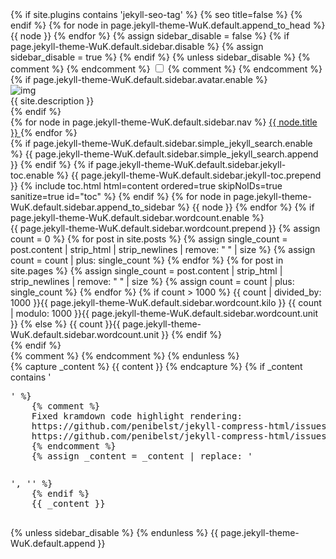 <!DOCTYPE html>
<html lang="{{ page.jekyll-theme-WuK.default.html_lang }}">

<head>
  <title>
    {% if page.title == "Home" %}
    {{ site.title }} &middot; {{ site.tagline }}
    {% else %}
    {{ page.title }} &middot; {{ site.title }}
    {% endif %}
  </title>
  {% if site.plugins contains 'jekyll-seo-tag' %}
  {% seo title=false %}
  {% endif %}
  {% for node in page.jekyll-theme-WuK.default.append_to_head %}
  {{ node }}
  {% endfor %}
  <link rel="shortcut icon" type="image/x-icon" href="/favicon.ico?">
</head>

<body
  class="{{ page.jekyll-theme-WuK.default.body.theme-base }}{% if page.jekyll-theme-WuK.default.body.layout-reverse %} layout-reverse{% endif %}{% if page.jekyll-theme-WuK.default.body.sidebar-overlay %} sidebar-overlay{% endif %}">
  {% assign sidebar_disable = false %}
  {% if page.jekyll-theme-WuK.default.sidebar.disable %}
  {% assign sidebar_disable = true %}
  {% endif %}
  {% unless sidebar_disable %}
  {% comment %}
  <!-- Target for toggling the sidebar `.sidebar-checkbox` is for regular
     styles, `#sidebar-checkbox` for behavior. -->
  {% endcomment %}
  <input type="checkbox" class="sidebar-checkbox" id="sidebar-checkbox" {% if page.jekyll-theme-WuK.default.sidebar.open
    %}checked{% endif %} />
  {% comment %}
  <!-- Toggleable sidebar -->
  {% endcomment %}
  <div class="sidebar" id="sidebar">
    {% if page.jekyll-theme-WuK.default.sidebar.avatar.enable %}
    <div class="sidebar-item">
      <div class="effect effect-right_to_left">
        <img class="effect-img" src="{{ page.jekyll-theme-WuK.default.sidebar.avatar.img }}" alt="img" />
        <div class="effect-info">
          {{ site.description }}
        </div>
      </div>
    </div>
    {% endif %}
    <nav class="sidebar-nav">
      {% for node in page.jekyll-theme-WuK.default.sidebar.nav %}
      <a class="sidebar-nav-item{% if page.url == node.href %} active{% endif %}" href="{{ node.href }}">
        {{ node.title }}
      </a>
      {% endfor %}
    </nav>
    <div class="sidebar-item">
      {% if page.jekyll-theme-WuK.default.sidebar.simple_jekyll_search.enable %}
      {{ page.jekyll-theme-WuK.default.sidebar.simple_jekyll_search.append }}
      {% endif %}
      {% if page.jekyll-theme-WuK.default.sidebar.jekyll-toc.enable %}
      {{ page.jekyll-theme-WuK.default.sidebar.jekyll-toc.prepend }}
      {% include toc.html html=content ordered=true skipNoIDs=true sanitize=true id="toc" %}
      {% endif %}
      {% for node in page.jekyll-theme-WuK.default.sidebar.append_to_sidebar %}
      {{ node }}
      {% endfor %}
      {% if page.jekyll-theme-WuK.default.sidebar.wordcount.enable %}
      <div>
        {{ page.jekyll-theme-WuK.default.sidebar.wordcount.prepend }}
        {% assign count = 0 %}
        {% for post in site.posts %}
        {% assign single_count = post.content | strip_html | strip_newlines | remove: " " | size %}
        {% assign count = count | plus: single_count %}
        {% endfor %}
        {% for post in site.pages %}
        {% assign single_count = post.content | strip_html | strip_newlines | remove: " " | size %}
        {% assign count = count | plus: single_count %}
        {% endfor %}
        {% if count > 1000 %}
        {{ count | divided_by: 1000 }}{{ page.jekyll-theme-WuK.default.sidebar.wordcount.kilo }}
        {{ count | modulo: 1000 }}{{ page.jekyll-theme-WuK.default.sidebar.wordcount.unit }}
        {% else %}
        {{ count }}{{ page.jekyll-theme-WuK.default.sidebar.wordcount.unit }}
        {% endif %}
      </div>
      {% endif %}
    </div>
  </div>
  {% comment %}
  <!-- Wrap is the content to shift when toggling the sidebar. We wrap the content to avoid any CSS collisions with our real content. -->
  {% endcomment %}
  {% endunless %}
  <div class="wrap">
    {% capture _content %}
    {{ content }}
    {% endcapture %}
    {% if _content contains '
    <pre class="highlight">' %}
    {% comment %}
    Fixed kramdown code highlight rendering:
    https://github.com/penibelst/jekyll-compress-html/issues/101
    https://github.com/penibelst/jekyll-compress-html/issues/71#issuecomment-188144901
    {% endcomment %}
    {% assign _content = _content | replace: '<pre class="highlight"><code', '<code' %}
    {% assign _content = _content | replace: '</code></pre>', '</code>' %}
    {% endif %}
    {{ _content }}
  </div>
  {% unless sidebar_disable %}
  <label for="sidebar-checkbox" class="sidebar-toggle"></label>
  {% endunless %}
  {{ page.jekyll-theme-WuK.default.append }}
</body>

</html>